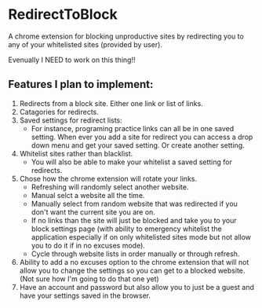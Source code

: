# RedirectToBlock
A chrome extension for blocking unproductive sites by redirecting you to any of your whitelisted sites (provided by user).

Evenually I NEED to work on this thing!!

## Features I plan to implement:
1. Redirects from a block site. Either one link or list of links. 
2. Catagories for redirects.
3. Saved settings for redirect lists: 
   * For instance, programing practice links can all be in one saved setting. When ever you add a site for redirect you can access a drop down menu and get your saved setting. Or create another setting. 
4. Whitelist sites rather than blacklist.
   * You will also be able to make your whitelist a saved setting for redirects.
5. Chose how the chrome extension will rotate your links. 
   * Refreshing will randomly select another website.
   * Manual selct a website all the time.
   * Manually select from random website that was redirected if you don't want the current site you are on. 
   * If no links than the site will just be blocked and take you to your block settings page (with ability to emergency whitelist the application especially if on only whitelisted sites mode but not allow you to do it if in no excuses mode).
   * Cycle through website lists in order manually or through refresh.
6. Ability to add a no excuses option to the chrome extension that will not allow you to change the settings so you can get to a blocked website. (Not sure how I'm going to do that one yet)
7. Have an account and password but also allow you to just be a guest and have your settings saved in the browser. 
